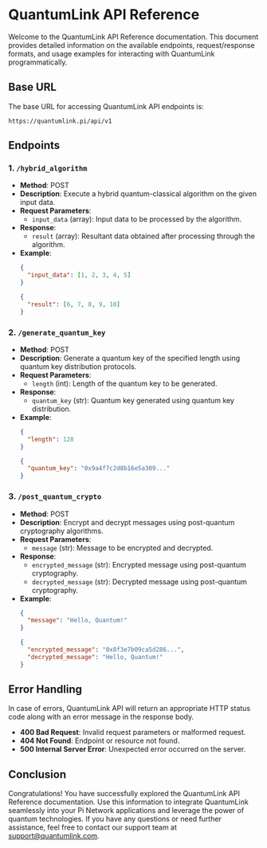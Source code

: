 # QuantumLink API Reference

Welcome to the QuantumLink API Reference documentation. This document provides detailed information on the available endpoints, request/response formats, and usage examples for interacting with QuantumLink programmatically.

## Base URL

The base URL for accessing QuantumLink API endpoints is:

```
https://quantumlink.pi/api/v1
```

## Endpoints

### 1. `/hybrid_algorithm`

- **Method**: POST
- **Description**: Execute a hybrid quantum-classical algorithm on the given input data.
- **Request Parameters**:
  - `input_data` (array): Input data to be processed by the algorithm.
- **Response**:
  - `result` (array): Resultant data obtained after processing through the algorithm.
- **Example**:
  ```json
  {
    "input_data": [1, 2, 3, 4, 5]
  }
  ```
  ```json
  {
    "result": [6, 7, 8, 9, 10]
  }
  ```

### 2. `/generate_quantum_key`

- **Method**: POST
- **Description**: Generate a quantum key of the specified length using quantum key distribution protocols.
- **Request Parameters**:
  - `length` (int): Length of the quantum key to be generated.
- **Response**:
  - `quantum_key` (str): Quantum key generated using quantum key distribution.
- **Example**:
  ```json
  {
    "length": 128
  }
  ```
  ```json
  {
    "quantum_key": "0x9a4f7c2d8b16e5a309..."
  }
  ```

### 3. `/post_quantum_crypto`

- **Method**: POST
- **Description**: Encrypt and decrypt messages using post-quantum cryptography algorithms.
- **Request Parameters**:
  - `message` (str): Message to be encrypted and decrypted.
- **Response**:
  - `encrypted_message` (str): Encrypted message using post-quantum cryptography.
  - `decrypted_message` (str): Decrypted message using post-quantum cryptography.
- **Example**:
  ```json
  {
    "message": "Hello, Quantum!"
  }
  ```
  ```json
  {
    "encrypted_message": "0x8f3e7b09ca5d286...",
    "decrypted_message": "Hello, Quantum!"
  }
  ```

## Error Handling

In case of errors, QuantumLink API will return an appropriate HTTP status code along with an error message in the response body.

- **400 Bad Request**: Invalid request parameters or malformed request.
- **404 Not Found**: Endpoint or resource not found.
- **500 Internal Server Error**: Unexpected error occurred on the server.

## Conclusion

Congratulations! You have successfully explored the QuantumLink API Reference documentation. Use this information to integrate QuantumLink seamlessly into your Pi Network applications and leverage the power of quantum technologies. If you have any questions or need further assistance, feel free to contact our support team at support@quantumlink.com.

